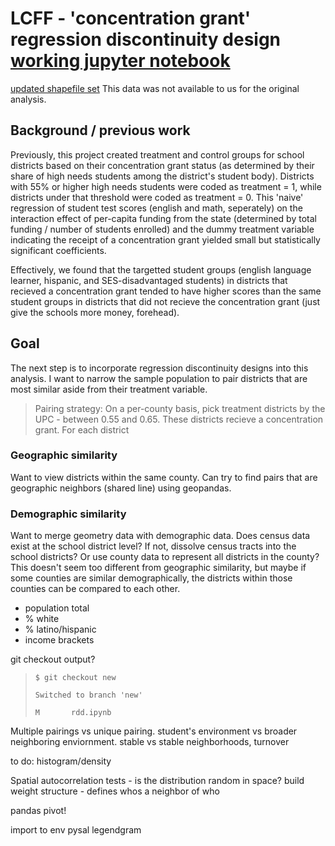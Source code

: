 # LCFF - 'concentration grant' regression discontinuity design [working jupyter notebook](https://github.com/fiendskrah/finalcapstone/blob/rdd/discontinuity_design.ipynb)

[updated shapefile set](https://gis.data.ca.gov/datasets/e9476c422f0842a7a38652aaf4c7597c_0?geometry=-174.879%2C31.049%2C-63.126%2C43.258) This data was not available to us for the original analysis.

## Background / previous work
Previously, this project created treatment and control groups for school districts based on their concentration grant status (as determined by their share of high needs students among the district's student body). Districts with 55% or higher high needs students were coded as treatment = 1, while districts under that threshold were coded as treatment = 0. This 'naive' regression of student test scores (english and math, seperately) on the interaction effect of per-capita funding from the state (determined by total funding / number of students enrolled) and the dummy treatment variable indicating the receipt of a concentration grant yielded small but statistically significant coefficients. 

Effectively, we found that the targetted student groups (english language learner, hispanic, and SES-disadvantaged students) in districts that recieved a concentration grant tended to have higher scores than the same student groups in districts that did not recieve the concentration grant (just give the schools more money, forehead).

## Goal
The next step is to incorporate regression discontinuity designs into this analysis. I want to narrow the sample population to pair districts that are most similar aside from their treatment variable. 

>Pairing strategy: On a per-county basis, pick treatment districts by the UPC - between 0.55 and 0.65. These districts recieve a concentration grant. For each district 

### Geographic similarity
Want to view districts within the same county. Can try to find pairs that are geographic neighbors (shared line) using geopandas.

### Demographic similarity
Want to merge geometry data with demographic data. Does census data exist at the school district level? If not, dissolve census tracts into the school districts? Or use county data to represent all districts in the county? This doesn't seem too different from geographic similarity, but maybe if some counties are similar demographically, the districts within those counties can be compared to each other.
- population total
- % white
- % latino/hispanic
- income brackets



git checkout output?

>`$ git checkout new`
>
>`Switched to branch 'new'`
>
>`M       rdd.ipynb`

Multiple pairings vs unique pairing.
student's environment vs broader neighboring enviornment.
stable vs stable neighborhoods, turnover


to do:
histogram/density

Spatial autocorrelation tests - is the distribution random in space?
build weight structure - defines whos a neighbor of who

pandas pivot! 

import to env
pysal 
legendgram
